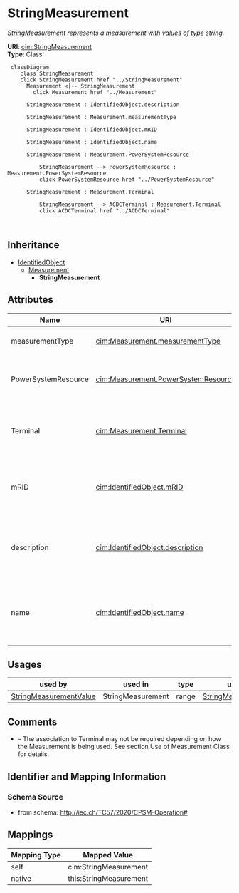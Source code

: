 # StringMeasurement


_StringMeasurement represents a measurement with values of type string._





**URI**: [cim:StringMeasurement](http://iec.ch/TC57/CIM100#StringMeasurement)<br />
**Type**: Class




```mermaid
 classDiagram
    class StringMeasurement
    click StringMeasurement href "../StringMeasurement"
      Measurement <|-- StringMeasurement
        click Measurement href "../Measurement"
      
      StringMeasurement : IdentifiedObject.description
        
      StringMeasurement : Measurement.measurementType
        
      StringMeasurement : IdentifiedObject.mRID
        
      StringMeasurement : IdentifiedObject.name
        
      StringMeasurement : Measurement.PowerSystemResource
        
          StringMeasurement --> PowerSystemResource : Measurement.PowerSystemResource
          click PowerSystemResource href "../PowerSystemResource"
        
      StringMeasurement : Measurement.Terminal
        
          StringMeasurement --> ACDCTerminal : Measurement.Terminal
          click ACDCTerminal href "../ACDCTerminal"
        
      
```





## Inheritance
* [IdentifiedObject](IdentifiedObject.md)
    * [Measurement](Measurement.md)
        * **StringMeasurement**



## Attributes


| Name | URI | Cardinality and Range | Description | Inheritance |
| ---  | --- | --- | --- | --- |
| measurementType | [cim:Measurement.measurementType](http://iec.ch/TC57/CIM100#Measurement.measurementType) | 1 <br />  string  | Specifies the type of measurement | [Measurement](Measurement.md) |
| PowerSystemResource | [cim:Measurement.PowerSystemResource](http://iec.ch/TC57/CIM100#Measurement.PowerSystemResource) | 1 <br />  [PowerSystemResource](PowerSystemResource.md)  | The power system resource that contains the measurement | [Measurement](Measurement.md) |
| Terminal | [cim:Measurement.Terminal](http://iec.ch/TC57/CIM100#Measurement.Terminal) | 0..1 <br />  [ACDCTerminal](ACDCTerminal.md)  | One or more measurements may be associated with a terminal in the network | [Measurement](Measurement.md) |
| mRID | [cim:IdentifiedObject.mRID](http://iec.ch/TC57/CIM100#IdentifiedObject.mRID) | 1 <br />  string  | Master resource identifier issued by a model authority | [IdentifiedObject](IdentifiedObject.md) |
| description | [cim:IdentifiedObject.description](http://iec.ch/TC57/CIM100#IdentifiedObject.description) | 0..1 <br />  string  | The description is a free human readable text describing or naming the object | [IdentifiedObject](IdentifiedObject.md) |
| name | [cim:IdentifiedObject.name](http://iec.ch/TC57/CIM100#IdentifiedObject.name) | 1 <br />  string  | The name is any free human readable and possibly non unique text naming the o... | [IdentifiedObject](IdentifiedObject.md) |





## Usages

| used by | used in | type | used |
| ---  | --- | --- | --- |
| [StringMeasurementValue](StringMeasurementValue.md) | StringMeasurement | range | [StringMeasurement](StringMeasurement.md) |






## Comments

* –  The association to Terminal may not be required depending on how the Measurement is being used. See section Use of Measurement Class for details.

## Identifier and Mapping Information







### Schema Source


* from schema: http://iec.ch/TC57/2020/CPSM-Operation#





## Mappings

| Mapping Type | Mapped Value |
| ---  | ---  |
| self | cim:StringMeasurement |
| native | this:StringMeasurement |





